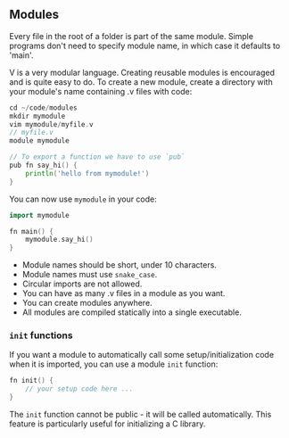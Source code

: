 ## Modules

Every file in the root of a folder is part of the same module. Simple programs don't need to specify module name, in which case it defaults to 'main'.

V is a very modular language. Creating reusable modules is encouraged and is quite easy to do. To create a new module, create a directory with your module's name containing .v files with code:

```go
cd ~/code/modules
mkdir mymodule
vim mymodule/myfile.v
// myfile.v
module mymodule

// To export a function we have to use `pub`
pub fn say_hi() {
	println('hello from mymodule!')
}
```

You can now use `mymodule` in your code:

```go
import mymodule

fn main() {
	mymodule.say_hi()
}
```

- Module names should be short, under 10 characters.
- Module names must use `snake_case`.
- Circular imports are not allowed.
- You can have as many .v files in a module as you want.
- You can create modules anywhere.
- All modules are compiled statically into a single executable.

### `init` functions

If you want a module to automatically call some setup/initialization code when it is imported, you can use a module `init` function:

```go
fn init() {
	// your setup code here ...
}
```

The `init` function cannot be public - it will be called automatically. This feature is particularly useful for initializing a C library.